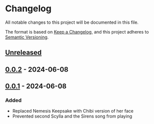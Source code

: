 # Changelog

All notable changes to this project will be documented in this file.

The format is based on [Keep a Changelog](https://keepachangelog.com/en/1.1.0/),
and this project adheres to [Semantic Versioning](https://semver.org/spec/v2.0.0.html).

## [Unreleased]

## [0.0.2] - 2024-06-08

## [0.0.1] - 2024-06-08

### Added

- Replaced Nemesis Keepsake with Chibi version of her face
- Prevented second Scylla and the Sirens song from playing

[unreleased]: https://github.com/ellomenop/Hades2-EyeSafe/compare/0.0.2...HEAD
[0.0.2]: https://github.com/ellomenop/Hades2-EyeSafe/compare/0.0.1...0.0.2
[0.0.1]: https://github.com/ellomenop/Hades2-EyeSafe/compare/8f87b0929dd819ac453aace116ede947902ad1e1...0.0.1
